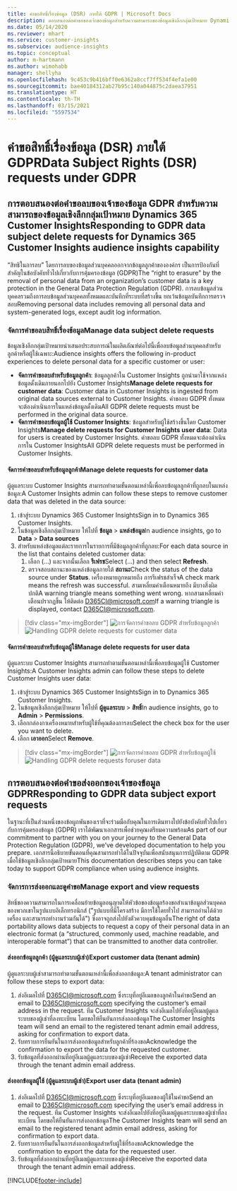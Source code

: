 ```yaml
---
title: คำขอสิทธิ์เรื่องข้อมูล (DSR) ภายใต้ GDPR | Microsoft Docs
description: ตอบสนองต่อคำขอของเจ้าของข้อมูลสำหรับความสามารถของข้อมูลเชิงลึกกลุ่มเป้าหมาย Dynamics 365 Customer Insights
ms.date: 05/14/2020
ms.reviewer: mhart
ms.service: customer-insights
ms.subservice: audience-insights
ms.topic: conceptual
author: m-hartmann
ms.author: wimohabb
manager: shellyha
ms.openlocfilehash: 9c453c9b416bff0e6362a8ccf7ff534f4efa1e00
ms.sourcegitcommit: bae40184312ab27b95c140a044875c2daea37951
ms.translationtype: HT
ms.contentlocale: th-TH
ms.lasthandoff: 03/15/2021
ms.locfileid: "5597534"
---
```

# <a name="data-subject-rights-dsr-requests-under-gdpr"></a><span data-ttu-id="22063-103">คำขอสิทธิ์เรื่องข้อมูล (DSR) ภายใต้ GDPR</span><span class="sxs-lookup"><span data-stu-id="22063-103">Data Subject Rights (DSR) requests under GDPR</span></span>

## <a name="responding-to-gdpr-data-subject-delete-requests-for-dynamics-365-customer-insights-audience-insights-capability"></a><span data-ttu-id="22063-104">การตอบสนองต่อคำขอลบของเจ้าของข้อมูล GDPR สำหรับความสามารถของข้อมูลเชิงลึกกลุ่มเป้าหมาย Dynamics 365 Customer Insights</span><span class="sxs-lookup"><span data-stu-id="22063-104">Responding to GDPR data subject delete requests for Dynamics 365 Customer Insights audience insights capability</span></span>

<span data-ttu-id="22063-105">“สิทธิในการลบ” โดยการลบของข้อมูลส่วนบุคคลออกจากข้อมูลลูกค้าขององค์กร เป็นการป้องกันที่สำคัญในข้อบังคับทั่วไปเกี่ยวกับการคุ้มครองข้อมูล (GDPR)</span><span class="sxs-lookup"><span data-stu-id="22063-105">The “right to erasure” by the removal of personal data from an organization’s customer data is a key protection in the General Data Protection Regulation (GDPR).</span></span> <span data-ttu-id="22063-106">การลบข้อมูลส่วนบุคคลรวมถึงการลบข้อมูลส่วนบุคคลทั้งหมดและบันทึกที่ระบบที่สร้างขึ้น ยกเว้นข้อมูลบันทึกการตรวจสอบ</span><span class="sxs-lookup"><span data-stu-id="22063-106">Removing personal data includes removing all personal data and system-generated logs, except audit log information.</span></span>

### <a name="manage-data-subject-delete-requests"></a><span data-ttu-id="22063-107">จัดการคำขอลบสิทธิ์เรื่องข้อมูล</span><span class="sxs-lookup"><span data-stu-id="22063-107">Manage data subject delete requests</span></span>

<span data-ttu-id="22063-108">ข้อมูลเชิงลึกกลุ่มเป้าหมายนำเสนอประสบการณ์ในผลิตภัณฑ์ต่อไปนี้เพื่อลบข้อมูลส่วนบุคคลสำหรับลูกค้าหรือผู้ใช้เฉพาะ:</span><span class="sxs-lookup"><span data-stu-id="22063-108">Audience insights offers the following in-product experiences to delete personal data for a specific customer or user:</span></span>

- <span data-ttu-id="22063-109">**จัดการคำขอลบสำหรับข้อมูลลูกค้า**: ข้อมูลลูกค้าใน Customer Insights ถูกนำมาใช้จากแหล่งข้อมูลดั้งเดิมภายนอกไปยัง Customer Insights</span><span class="sxs-lookup"><span data-stu-id="22063-109">**Manage delete requests for customer data**: Customer data in Customer Insights is ingested from original data sources external to Customer Insights.</span></span> <span data-ttu-id="22063-110">คำขอลบ GDPR ทั้งหมดจะต้องดำเนินการในแหล่งข้อมูลดั้งเดิม</span><span class="sxs-lookup"><span data-stu-id="22063-110">All GDPR delete requests must be performed in the original data source.</span></span>
- <span data-ttu-id="22063-111">**จัดการคำขอลบข้อมูลผู้ใช้ Customer Insights**: ข้อมูลสำหรับผู้ใช้สร้างขึ้นโดย Customer Insights</span><span class="sxs-lookup"><span data-stu-id="22063-111">**Manage delete requests for Customer Insights user data**: Data for users is created by Customer Insights.</span></span> <span data-ttu-id="22063-112">คำขอลบ GDPR ทั้งหมดจะต้องดำเนินการใน Customer Insights</span><span class="sxs-lookup"><span data-stu-id="22063-112">All GDPR delete requests must be performed in Customer Insights.</span></span>

#### <a name="manage-delete-requests-for-customer-data"></a><span data-ttu-id="22063-113">จัดการคำขอลบสำหรับข้อมูลลูกค้า</span><span class="sxs-lookup"><span data-stu-id="22063-113">Manage delete requests for customer data</span></span>

<span data-ttu-id="22063-114">ผู้ดูแลระบบ Customer Insights สามารถทำตามขั้นตอนเหล่านี้เพื่อลบข้อมูลลูกค้าที่ถูกลบในแหล่งข้อมูล:</span><span class="sxs-lookup"><span data-stu-id="22063-114">A Customer Insights admin can follow these steps to remove customer data that was deleted in the data source:</span></span>

1. <span data-ttu-id="22063-115">เข้าสู่ระบบ Dynamics 365 Customer Insights</span><span class="sxs-lookup"><span data-stu-id="22063-115">Sign in to Dynamics 365 Customer Insights.</span></span>
2. <span data-ttu-id="22063-116">ในข้อมูลเชิงลึกกลุ่มเป้าหมาย ให้ไปที่ **ข้อมูล** > **แหล่งข้อมูล**</span><span class="sxs-lookup"><span data-stu-id="22063-116">In audience insights, go to **Data** > **Data sources**</span></span>
3. <span data-ttu-id="22063-117">สำหรับแหล่งข้อมูลแต่ละรายการในรายการที่มีข้อมูลลูกค้าที่ถูกลบ:</span><span class="sxs-lookup"><span data-stu-id="22063-117">For each data source in the list that contains deleted customer data:</span></span>
   1. <span data-ttu-id="22063-118">เลือก (...) และจากนั้นเลือก **รีเฟรช**</span><span class="sxs-lookup"><span data-stu-id="22063-118">Select (...) and then select **Refresh**.</span></span>
   2. <span data-ttu-id="22063-119">ตรวจสอบสถานะของแหล่งข้อมูลภายใต้ **สถานะ**</span><span class="sxs-lookup"><span data-stu-id="22063-119">Check the status of the data source under **Status**.</span></span> <span data-ttu-id="22063-120">เครื่องหมายถูกหมายถึง การรีเฟรชสำเร็จ</span><span class="sxs-lookup"><span data-stu-id="22063-120">A check mark means the refresh was successful.</span></span> <span data-ttu-id="22063-121">สามเหลี่ยมคำเตือนหมายถึง มีบางสิ่งผิดปกติ</span><span class="sxs-lookup"><span data-stu-id="22063-121">A warning triangle means something went wrong.</span></span> <span data-ttu-id="22063-122">หากสามเหลี่ยมคำเตือนปรากฏขึ้น ให้ติดต่อ D365CI@microsoft.com</span><span class="sxs-lookup"><span data-stu-id="22063-122">If a warning triangle is displayed, contact D365CI@microsoft.com.</span></span>

> [!div class="mx-imgBorder"]
> <span data-ttu-id="22063-123">![การจัดการคำขอลบ GDPR สำหรับข้อมูลลูกค้า](media/gdpr-data-sources.png "การจัดการคำขอลบ GDPR สำหรับข้อมูลลูกค้า")</span><span class="sxs-lookup"><span data-stu-id="22063-123">![Handling GDPR delete requests for customer data](media/gdpr-data-sources.png "Handling GDPR delete requests for customer data")</span></span>

#### <a name="manage-delete-requests-for-user-data"></a><span data-ttu-id="22063-124">จัดการคำขอลบสำหรับข้อมูลผู้ใช้</span><span class="sxs-lookup"><span data-stu-id="22063-124">Manage delete requests for user data</span></span>

<span data-ttu-id="22063-125">ผู้ดูแลระบบ Customer Insights สามารถทำตามขั้นตอนเหล่านี้เพื่อลบข้อมูลผู้ใช้ Customer Insights:</span><span class="sxs-lookup"><span data-stu-id="22063-125">A Customer Insights admin can follow these steps to delete Customer Insights user data:</span></span>

1. <span data-ttu-id="22063-126">เข้าสู่ระบบ Dynamics 365 Customer Insights</span><span class="sxs-lookup"><span data-stu-id="22063-126">Sign in to Dynamics 365 Customer Insights.</span></span>
2. <span data-ttu-id="22063-127">ในข้อมูลเชิงลึกกลุ่มเป้าหมาย ให้ไปที่ **ผู้ดูแลระบบ** > **สิทธิ์**</span><span class="sxs-lookup"><span data-stu-id="22063-127">In audience insights, go to **Admin** > **Permissions**.</span></span>
3. <span data-ttu-id="22063-128">เลือกกล่องกาเครื่องหมายสำหรับผู้ใช้ที่คุณต้องการลบ</span><span class="sxs-lookup"><span data-stu-id="22063-128">Select the check box for the user you want to delete.</span></span>
4. <span data-ttu-id="22063-129">เลือก **เอาออก**</span><span class="sxs-lookup"><span data-stu-id="22063-129">Select **Remove**.</span></span>

> [!div class="mx-imgBorder"]
> <span data-ttu-id="22063-130">![การจัดการคำขอลบ GDPR สำหรับข้อมูลผู้ใช้](media/gdpr-permissions.png "การจัดการคำขอลบ GDPR สำหรับข้อมูลผู้ใช้")</span><span class="sxs-lookup"><span data-stu-id="22063-130">![Handling GDPR delete requests foruser data](media/gdpr-permissions.png "Handling GDPR delete requests for user data")</span></span>

## <a name="responding-to-gdpr-data-subject-export-requests"></a><span data-ttu-id="22063-131">การตอบสนองต่อคำขอส่งออกของเจ้าของข้อมูล GDPR</span><span class="sxs-lookup"><span data-stu-id="22063-131">Responding to GDPR data subject export requests</span></span>

<span data-ttu-id="22063-132">ในฐานะที่เป็นส่วนหนึ่งของข้อผูกพันของเราที่จะร่วมมือกับคุณในการเดินทางไปยังข้อบังคับทั่วไปเกี่ยวกับการคุ้มครองข้อมูล (GDPR) เราได้พัฒนาเอกสารเพื่อช่วยคุณเตรียมความพร้อม</span><span class="sxs-lookup"><span data-stu-id="22063-132">As part of our commitment to partner with you on your journey to the General Data Protection Regulation (GDPR), we’ve developed documentation to help you prepare.</span></span> <span data-ttu-id="22063-133">เอกสารนี้อธิบายขั้นตอนที่คุณสามารถทำได้ในปัจจุบันเพื่อสนับสนุนการปฏิบัติตาม GDPR เมื่อใช้ข้อมูลเชิงลึกกลุ่มเป้าหมาย</span><span class="sxs-lookup"><span data-stu-id="22063-133">This documentation describes steps you can take today to support GDPR compliance when using audience insights.</span></span>

### <a name="manage-export-and-view-requests"></a><span data-ttu-id="22063-134">จัดการการส่งออกและดูคำขอ</span><span class="sxs-lookup"><span data-stu-id="22063-134">Manage export and view requests</span></span>

<span data-ttu-id="22063-135">สิทธิ์ของความสามารถในการเคลื่อนย้ายข้อมูลอนุญาตให้หัวข้อของข้อมูลร้องขอสำเนาข้อมูลส่วนบุคคลของพวกเขาในรูปแบบอิเล็กทรอนิกส์ ("รูปแบบที่มีโครงสร้าง มีการใช้โดยทั่วไป สามารถอ่านได้ด้วยเครื่อง และสามารถทำงานร่วมกันได้") ซึ่งอาจถูกส่งไปยังตัวควบคุมข้อมูลอื่น</span><span class="sxs-lookup"><span data-stu-id="22063-135">The right of data portability allows data subjects to request a copy of their personal data in an electronic format (a “structured, commonly used, machine readable, and interoperable format”) that can be transmitted to another data controller.</span></span>

#### <a name="export-customer-data-tenant-admin"></a><span data-ttu-id="22063-136">ส่งออกข้อมูลลูกค้า (ผู้ดูแลระบบผู้เช่า)</span><span class="sxs-lookup"><span data-stu-id="22063-136">Export customer data (tenant admin)</span></span>

<span data-ttu-id="22063-137">ผู้ดูแลระบบผู้เช่าสามารถทำตามขั้นตอนเหล่านี้เพื่อส่งออกข้อมูล:</span><span class="sxs-lookup"><span data-stu-id="22063-137">A tenant administrator can follow these steps to export data:</span></span>

1. <span data-ttu-id="22063-138">ส่งอีเมลไปที่ D365CI@microsoft.com ซึ่งระบุที่อยู่อีเมลของลูกค้าในคำขอ</span><span class="sxs-lookup"><span data-stu-id="22063-138">Send an email to D365CI@microsoft.com specifying the customer’s email address in the request.</span></span> <span data-ttu-id="22063-139">ทีม Customer Insights จะส่งอีเมลไปยังที่อยู่อีเมลผู้ดูแลระบบของผู้เช่าที่ลงทะเบียน โดยขอให้ยืนยันการส่งออกข้อมูล</span><span class="sxs-lookup"><span data-stu-id="22063-139">The Customer Insights team will send an email to the registered tenant admin email address, asking for confirmation to export data.</span></span>
2. <span data-ttu-id="22063-140">รับทราบการยืนยันในการส่งออกข้อมูลสำหรับลูกค้าที่ร้องขอ</span><span class="sxs-lookup"><span data-stu-id="22063-140">Acknowledge the confirmation to export the data for the requested customer.</span></span>
3. <span data-ttu-id="22063-141">รับข้อมูลที่ส่งออกผ่านที่อยู่อีเมลผู้ดูแลระบบของผู้เช่า</span><span class="sxs-lookup"><span data-stu-id="22063-141">Receive the exported data through the tenant admin email address.</span></span>

#### <a name="export-user-data-tenant-admin"></a><span data-ttu-id="22063-142">ส่งออกข้อมูลผู้ใช้ (ผู้ดูแลระบบผู้เช่า)</span><span class="sxs-lookup"><span data-stu-id="22063-142">Export user data (tenant admin)</span></span>

1. <span data-ttu-id="22063-143">ส่งอีเมลไปที่ D365CI@microsoft.com ซึ่งระบุที่อยู่อีเมลของผู้ใช้ในคำขอ</span><span class="sxs-lookup"><span data-stu-id="22063-143">Send an email to D365CI@microsoft.com specifying the user’s email address in the request.</span></span> <span data-ttu-id="22063-144">ทีม Customer Insights จะส่งอีเมลไปยังที่อยู่อีเมลผู้ดูแลระบบของผู้เช่าที่ลงทะเบียน โดยขอให้ยืนยันการส่งออกข้อมูล</span><span class="sxs-lookup"><span data-stu-id="22063-144">The Customer Insights team will send an email to the registered tenant admin email address, asking for confirmation to export data.</span></span>
2. <span data-ttu-id="22063-145">รับทราบการยืนยันในการส่งออกข้อมูลสำหรับผู้ใช้ที่ร้องขอ</span><span class="sxs-lookup"><span data-stu-id="22063-145">Acknowledge the confirmation to export the data for the requested user.</span></span>
3. <span data-ttu-id="22063-146">รับข้อมูลที่ส่งออกผ่านที่อยู่อีเมลผู้ดูแลระบบของผู้เช่า</span><span class="sxs-lookup"><span data-stu-id="22063-146">Receive the exported data through the tenant admin email address.</span></span>


[!INCLUDE[footer-include](../includes/footer-banner.md)]